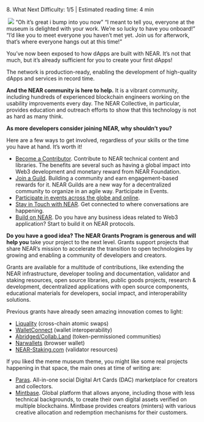 <ChapterTitle>8\. What Next</ChapterTitle>
<Difficulty> Difficulty: 1/5 | Estimated reading time: 4 min </Difficulty>

<Image> 
    <img src="/images/chap_8.png">
</Image>

<Spacer />

<narrativeText>
“Oh it’s great i bump into you now” 
<Spacer />
“I meant to tell you, everyone at the museum is delighted with your work. We’re so lucky to have you onboard!”  
<Spacer />
“I’d like you to meet everyone you haven’t met yet. Join us for afterwork, that’s where everyone hangs out at this time!”

</narrativeText>
        
You’ve now been exposed to how dApps are built with NEAR. It’s not that much, but it’s already sufficient for you to create your first dApps!

The network is production-ready, enabling the development of high-quality dApps and services in record time. 

**And the NEAR community is here to help.** It is a vibrant community, including hundreds of experienced blockchain engineers working on the usability improvements every day. The NEAR Collective, in particular, provides education and outreach efforts to show that this technology is not as hard as many think. 

**As more developers consider joining NEAR, why shouldn’t you?**

Here are a few ways to get involved, regardless of your skills or the time you have at hand. It’s worth it! 
- <a target="_blank" rel="noreferrer" href="https://near.org/contributor/">Become a Contributor</a>. Contribute to NEAR technical content and libraries. The benefits are several such as having a global impact into Web3 development and monetary reward from NEAR Foundation. 
- <a target="_blank" rel="noreferrer" href="https://near.org/guilds/">Join a Guild</a>. Building a community and earn engagement-based rewards for it. NEAR Guilds are a new way for a decentralized community to organize in an agile way. Participate in Events. 
- <a target="_blank" rel="noreferrer" href="https://near.org/events/">Participate in events across the globe and online</a>. 
- <a target="_blank" rel="noreferrer" href="https://near.org/community/#stayintouch">Stay in Touch with NEAR</a>. Get connected to where conversations are happening.
- <a target="_blank" rel="noreferrer" href="https://near.org/developers/">Build on NEAR</a>. Do you have any business ideas related to Web3 application? Start to build it on NEAR protocols.

**Do you have a good idea? The NEAR Grants Program is generous and will help you** take your project to the next level. Grants support projects that share NEAR’s mission to accelerate the transition to open technologies by growing and enabling a community of developers and creators.

Grants are available for a multitude of contributions, like extending the NEAR infrastructure, developer tooling and documentation, validator and staking resources, open source libraries, public goods projects, research & development, decentralized applications with open source components, educational materials for developers, social impact, and interoperability solutions. 

Previous grants have already seen amazing innovation comes to light: 
- <a target="_blank" rel="noreferrer" href="https://liquality.io/">Liquality</a> (cross-chain atomic swaps)
- <a target="_blank" rel="noreferrer" href="https://walletconnect.org/">WalletConnect</a> (wallet interoperability)
- <a target="_blank" rel="noreferrer" href="http://abridged.io/">Abridged/Collab.Land</a> (token-permissioned communities)
- <a target="_blank" rel="noreferrer" href="https://narwallets.com/">Narwallets</a> (browser wallet)
- <a target="_blank" rel="noreferrer" href="https://www.near-staking.com/">NEAR-Staking.com</a> (validator resources)

If you liked the meme museum theme, you might like some real projects happening in that space, the main ones at time of writing are:
- <a target="_blank" rel="noreferrer" href="https://paras.id/">Paras</a>. All-in-one social Digital Art Cards (DAC) marketplace for creators and collectors.
- <a target="_blank" rel="noreferrer" href="https://mintbase.io/">Mintbase</a>. Global platform that allows anyone, including those with less technical backgrounds, to create their own digital assets verified on multiple blockchains. Mintbase provides creators (minters) with various creative allocation and redemption mechanisms for their customers.
